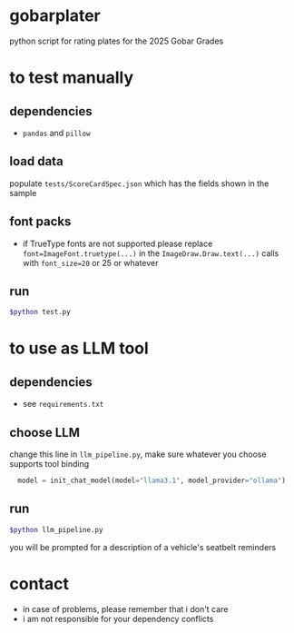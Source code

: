 # gobarplater
python script for rating plates for the 2025 Gobar Grades

# to test manually
## dependencies
* `pandas` and `pillow`
## load data
populate `tests/ScoreCardSpec.json` which has the fields shown in the sample
## font packs
* if TrueType fonts are not supported please replace `font=ImageFont.truetype(...)` in the `ImageDraw.Draw.text(...)` calls with `font_size=20` or 25 or whatever
## run
```sh
$python test.py
```

# to use as LLM tool
## dependencies
* see `requirements.txt`
## choose LLM
change this line in `llm_pipeline.py`, make sure whatever you choose supports tool binding
```python
  model = init_chat_model(model="llama3.1", model_provider="ollama")
```
## run
```sh
$python llm_pipeline.py
```
you will be prompted for a description of a vehicle's seatbelt reminders


# contact
* in case of problems, please remember that i don't care
* i am not responsible for your dependency conflicts
